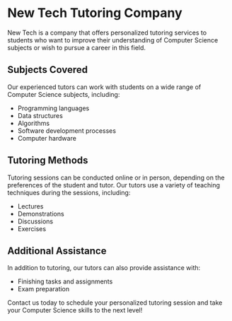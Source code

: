 # New Tech Tutoring Company

New Tech is a company that offers personalized tutoring services to students who want to improve their understanding of Computer Science subjects or wish to pursue a career in this field.

## Subjects Covered
Our experienced tutors can work with students on a wide range of Computer Science subjects, including:
- Programming languages
- Data structures
- Algorithms
- Software development processes
- Computer hardware

## Tutoring Methods
Tutoring sessions can be conducted online or in person, depending on the preferences of the student and tutor. Our tutors use a variety of teaching techniques during the sessions, including:
- Lectures
- Demonstrations
- Discussions
- Exercises

## Additional Assistance
In addition to tutoring, our tutors can also provide assistance with:
- Finishing tasks and assignments
- Exam preparation

Contact us today to schedule your personalized tutoring session and take your Computer Science skills to the next level!
